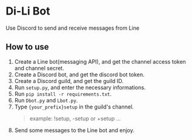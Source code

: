 # Di-Li Bot
Use Discord to send and receive messages from Line

## How to use
1. Create a Line bot(messaging API), and get the channel access token and channel secret.
2. Create a Discord bot, and get the discord bot token.
3. Create a Discord guild, and get the guild ID.
4. Run `setup.py`, and enter the necessary informations.
5. Run `pip install -r requirements.txt`.
6. Run `Dbot.py` and `Lbot.py`.
7. Type `{your_prefix}setup` in the guild's channel.
    > example: !setup, -setup or +setup ...
8. Send some messages to the Line bot and enjoy.